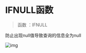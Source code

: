 # IFNULL函数

> 函数 ：IFNULL

防止出现null值导致查询的信息全为null

![img](https://gitee.com/xleixz/CloudNotes-Images/raw/master/Typora-Images/20220425132134.png)
